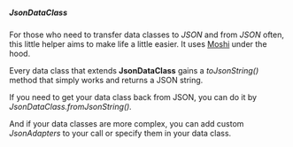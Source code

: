 ##### JsonDataClass
For those who need to transfer data classes to *JSON* and from *JSON* often, this little helper aims to make life a little easier. It uses [Moshi](https://github.com/square/moshi) under the hood.

Every data class that extends **JsonDataClass** gains a *toJsonString()* method that simply works and returns a JSON string. 

If you need to get your data class back from JSON, you can do it by *JsonDataClass.fromJsonString().*

And if your data classes are more complex, you can add custom *JsonAdapters* to your call or specify them in your data class.
